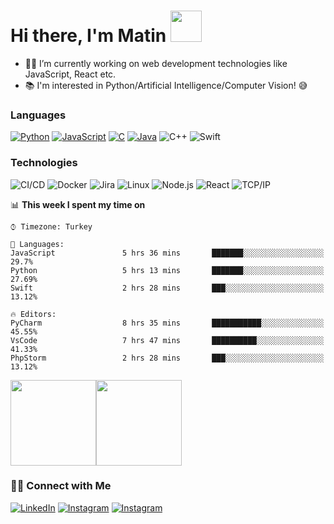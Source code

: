  # Hi there, I'm Matin <img src="https://media.giphy.com/media/12oufCB0MyZ1Go/giphy.gif" width="50">

- 👨‍💻 I’m currently working on web development technologies like JavaScript, React etc.
- 📚 I'm interested in Python/Artificial Intelligence/Computer Vision! 😅

### Languages

[![Python](https://img.shields.io/badge/-Python-000?&logo=python)](https://github.com/adamalston?tab=repositories&q=&type=&language=python)
[![JavaScript](https://img.shields.io/badge/-JavaScript-000?&logo=JavaScript&logoColor=ddc508)](https://github.com/adamalston?tab=repositories&q=&type=&language=javascript)
[![C](https://img.shields.io/badge/-C-000?&logo=C)](https://github.com/adamalston?tab=repositories&q=&type=&language=c)
[![Java](https://img.shields.io/badge/-Java-000?&logo=Java&logoColor=007396)](https://github.com/adamalston?tab=repositories&q=&type=&language=java)
![C++](https://img.shields.io/badge/-C++-000?&logo=c%2b%2b&logoColor=00599C)
![Swift](https://img.shields.io/badge/-Swift-000?&logo=Swift)

### Technologies

![CI/CD](https://img.shields.io/badge/-CI%2FCD-000?&logo=CircleCI&logoColor=fff)
![Docker](https://img.shields.io/badge/-Docker-000?&logo=Docker)
![Jira](https://img.shields.io/badge/-Jira-000?&logo=Jira-Software&logoColor=0052CC)
![Linux](https://img.shields.io/badge/-Linux-000?&logo=Linux&logoColor=FCC624)
![Node.js](https://img.shields.io/badge/-Node.js-000?&logo=node.js)
![React](https://img.shields.io/badge/-React-000?&logo=React)
![TCP/IP](https://img.shields.io/badge/-TCP%2FIP-000?&logo=Cisco)

📊 **This week I spent my time on** 

```text
⌚︎ Timezone: Turkey

💬 Languages: 
JavaScript               5 hrs 36 mins       ███████░░░░░░░░░░░░░░░░░░   29.7% 
Python                   5 hrs 13 mins       ███████░░░░░░░░░░░░░░░░░░   27.69% 
Swift                    2 hrs 28 mins       ███░░░░░░░░░░░░░░░░░░░░░░   13.12% 

🔥 Editors: 
PyCharm                  8 hrs 35 mins       ███████████░░░░░░░░░░░░░░   45.55% 
VsCode                   7 hrs 47 mins       ██████████░░░░░░░░░░░░░░░   41.33% 
PhpStorm                 2 hrs 28 mins       ███░░░░░░░░░░░░░░░░░░░░░░   13.12%

```
<!--END_SECTION:waka-->

<a href="https://www.masker.ir/"><img height="137px" src="https://github-readme-stats.vercel.app/api?username=maasker&hide_title=true&hide_border=true&show_icons=true&include_all_commits=true&count_private=true&line_height=21&text_color=000&icon_color=000&bg_color=0,ea6161,ffc64d,fffc4d,52fa5a&theme=graywhite" /><!-- wi*quL3fcV --><img height="137px" src="https://github-readme-stats.vercel.app/api/top-langs/?username=adamalston&hide=html&hide_title=true&hide_border=true&layout=compact&langs_count=7&exclude_repo=comp426,Redventures-Movie-Quotes&text_color=000&icon_color=fff&bg_color=0,52fa5a,4dfcff,c64dff&theme=graywhite" /></a>

<h3> 🤝🏻 Connect with Me </h3>

<p><a href="https://www.linkedin.com/in/maasker" target="_blank"><img alt="LinkedIn" src="https://img.shields.io/badge/linkedin-%230077B5.svg?&style=for-the-badge&logo=linkedin&logoColor=white" /></a> <a href="https://www.instagram.com/mrmasker/" target="_blank"><img alt="Instagram" src="https://img.shields.io/badge/instagram-%23E4405F.svg?&style=for-the-badge&logo=instagram&logoColor=white" /></a> 
 <a href="https://www.dev.to/masker/" target="_blank"><img alt="Instagram" src="https://img.shields.io/badge/DEV-%23000000.svg?&style=for-the-badge&logo=dev.to&logoColor=white" /></a>


[website]: http://masker.ir/
[instagram]: https://www.instagram.com/mrmasker
[linkedin]: https://www.linkedin.com/in/maasker/
